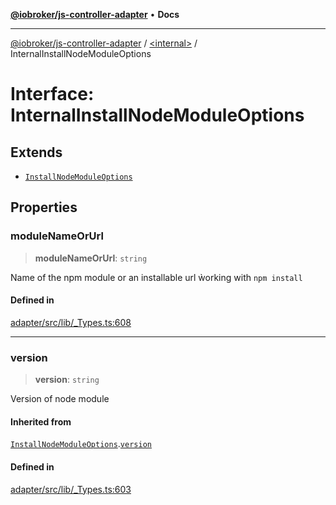 [**@iobroker/js-controller-adapter**](../../README.md) • **Docs**

***

[@iobroker/js-controller-adapter](../../globals.md) / [\<internal\>](../README.md) / InternalInstallNodeModuleOptions

# Interface: InternalInstallNodeModuleOptions

## Extends

- [`InstallNodeModuleOptions`](InstallNodeModuleOptions.md)

## Properties

### moduleNameOrUrl

> **moduleNameOrUrl**: `string`

Name of the npm module or an installable url ẁorking with `npm install`

#### Defined in

[adapter/src/lib/\_Types.ts:608](https://github.com/ioBroker/ioBroker.js-controller/blob/dae94f706cc75e41fc7f1fe6bb283f8c8f9ede06/packages/adapter/src/lib/_Types.ts#L608)

***

### version

> **version**: `string`

Version of node module

#### Inherited from

[`InstallNodeModuleOptions`](InstallNodeModuleOptions.md).[`version`](InstallNodeModuleOptions.md#version)

#### Defined in

[adapter/src/lib/\_Types.ts:603](https://github.com/ioBroker/ioBroker.js-controller/blob/dae94f706cc75e41fc7f1fe6bb283f8c8f9ede06/packages/adapter/src/lib/_Types.ts#L603)
